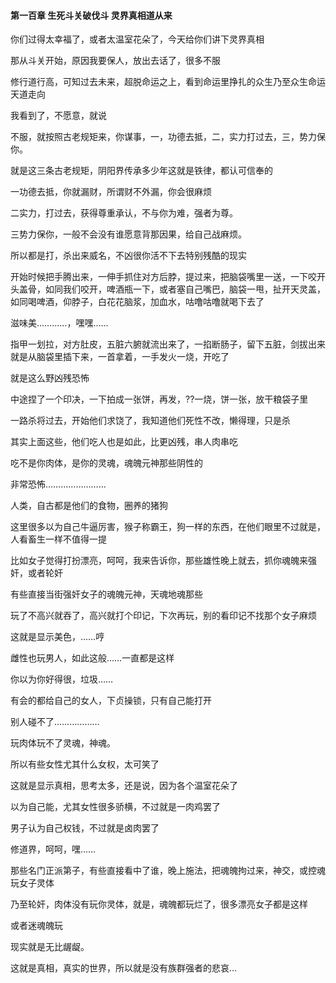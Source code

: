 #### 第一百章 生死斗关破伐斗 灵界真相道从来


你们过得太幸福了，或者太温室花朵了，今天给你们讲下灵界真相

那从斗关开始，原因我要保人，放出去话了，很多不服

修行道行高，可知过去未来，超脱命运之上，看到命运里挣扎的众生乃至众生命运
天道走向

我看到了，不愿意，就说

不服，就按照古老规矩来，你谋事，一，功德去抵，二，实力打过去，三，势力保你。

就是这三条古老规矩，阴阳界传承多少年这就是铁律，都认可信奉的

一功德去抵，你就漏财，所谓财不外漏，你会很麻烦

二实力，打过去，获得尊重承认，不与你为难，强者为尊。

三势力保你，一般不会没有谁愿意背那因果，给自己战麻烦。

所以都是打，杀出来威名，不凶很你活不下去特别残酷的现实

开始时候把手腾出来，一伸手抓住对方后脖，提过来，把脑袋嘴里一送，一下咬开头盖骨，如同我们咬开，啤酒瓶一下，或者塞自己嘴巴，脑袋一甩，扯开天灵盖，如同喝啤酒，仰脖子，白花花脑浆，加血水，咕噜咕噜就喝下去了

滋味美…………，嘿嘿……

指甲一划拉，对方肚皮，五脏六腑就流出来了，一掐断肠子，留下五脏，剑拔出来就是从脑袋里插下来，一首拿着，一手发火一烧，开吃了

就是这么野凶残恐怖

中途捏了一个印决，一下拍成一张饼，再发，??一烧，饼一张，放干粮袋子里

一路杀将过去，开始他们求饶了，我知道他们死性不改，懒得理，只是杀

其实上面这些，他们吃人也是如此，比更凶残，串人肉串吃

吃不是你肉体，是你的灵魂，魂魄元神那些阴性的

非常恐怖……………………

人类，自古都是他们的食物，圈养的猪狗

这里很多以为自己牛逼厉害，猴子称霸王，狗一样的东西，在他们眼里不过就是，人看畜生一样不值得一提

比如女子觉得打扮漂亮，呵呵，我来告诉你，那些雄性晚上就去，抓你魂魄来强奸，或者轮奸

有些直接当街强奸女子的魂魄元神，天魂地魂那些

玩了不高兴就吞了，高兴就打个印记，下次再玩，别的看印记不找那个女子麻烦

这就是显示美色，……哼

雌性也玩男人，如此这般……一直都是这样

你以为你好得很，垃圾……

有会的都给自己的女人，下贞操锁，只有自己能打开

别人碰不了………………

玩肉体玩不了灵魂，神魂。

所以有些女性尤其什么女权，太可笑了

这就是显示真相，思考太多，还是说，因为各个温室花朵了

以为自己能，尤其女性很多骄横，不过就是一肉鸡罢了

男子认为自己权钱，不过就是卤肉罢了

修道界，呵呵，嘿……

那些名门正派第子，有些直接看中了谁，晚上施法，把魂魄拘过来，神交，或控魂玩女子灵体

乃至轮奸，肉体没有玩你灵体，就是，魂魄都玩烂了，很多漂亮女子都是这样

或者迷魂魄玩

现实就是无比龌龊。

这就是真相，真实的世界，所以就是没有族群强者的悲哀…

